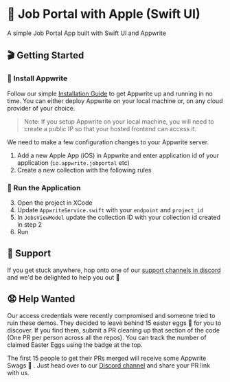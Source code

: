 # 🔖 Job Portal with Apple (Swift UI)

A simple Job Portal App built with Swift UI and Appwrite

## 🎬 Getting Started

### 🤘 Install Appwrite 
Follow our simple [Installation Guide](https://appwrite.io/docs/installation) to get Appwrite up and running in no time. You can either deploy Appwrite on your local machine or, on any cloud provider of your choice. 

> Note: If you setup Appwrite on your local machine, you will need to create a public IP so that your hosted frontend can access it.
  
We need to make a few configuration changes to your Appwrite server. 

1. Add a new Apple App (iOS) in Appwrite and enter application id of your application (`io.appwrite.jobportal` etc)
2. Create a new collection with the following rules

### 🚀 Run the Application

3. Open the project in XCode
4. Update `AppwriteService.swift` with your `endpoint` and `project_id` 
5. In `JobsViewModel` update the collection ID with your collection id created in step 2
6. Run

## 🤕 Support

If you get stuck anywhere, hop onto one of our [support channels in discord](https://appwrite.io/discord) and we'd be delighted to help you out 🤝

## 😧 Help Wanted 
Our access credentials were recently compromised and someone tried to ruin these demos. They decided to leave behind 15 easter eggs 🥚 for you to discover. If you find them, submit a PR cleaning up that section of the code (One PR per person across all the repos). You can track the number of claimed Easter Eggs using the badge at the top.

The first 15 people to get their PRs merged will receive some Appwrite Swags 🤩 . Just head over to our [Discord channel](https://appwrite.io/discord) and share your PR link with us.  